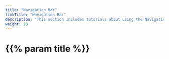 ```yaml
---
title: "Navigation Bar"
linkTitle: "Navigation Bar"
description: "This section includes tutorials about using the Navigation Bar."
weight: 10
---
```


# {{% param title %}}
